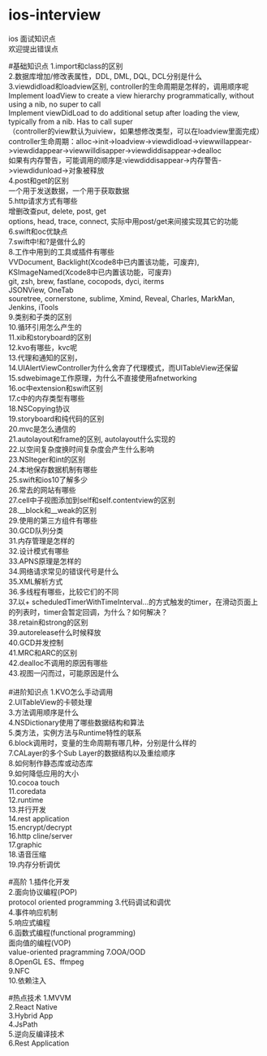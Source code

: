 # ios-interview
ios 面试知识点<br>
欢迎提出错误点


#基础知识点
1.import和class的区别<br>
2.数据库增加/修改表属性，DDL, DML, DQL, DCL分别是什么<br>
3.viewdidload和loadview区别, controller的生命周期是怎样的，调用顺序呢<br>
Implement loadView to create a view hierarchy programmatically, without using a nib, no super to call<br>
Implement viewDidLoad to do additional setup after loading the view, typically from a nib. Has to call super<br>
（controller的view默认为uiview，如果想修改类型，可以在loadview里面完成）<br>
controller生命周期：alloc->init->loadview->viewdidload->viewwillappear->viewdidappear->viewwilldisapper->viewdiddisappear->dealloc<br>
如果有内存警告，可能调用的顺序是:viewdiddisappear->内存警告->viewdidunload->对象被释放<br>
4.post和get的区别<br>
一个用于发送数据，一个用于获取数据<br>
5.http请求方式有哪些<br>
增删改查put, delete, post, get<br>
options, head, trace, connect, 实际中用post/get来间接实现其它的功能<br>
6.swift和oc优缺点<br>
7.swift中!和?是做什么的<br>
8.工作中用到的工具或插件有哪些<br>
VVDocument, Backlight(Xcode8中已内置该功能，可废弃), KSImageNamed(Xcode8中已内置该功能，可废弃)<br>
git, zsh, brew, fastlane, cocopods, dyci, iterms<br>
JSONView, OneTab<br>
souretree, cornerstone, sublime, Xmind, Reveal, Charles, MarkMan, Jenkins, iTools<br>
9.类别和子类的区别<br>
10.循环引用怎么产生的<br>
11.xib和storyboard的区别<br>
12.kvo有哪些，kvc呢<br>
13.代理和通知的区别，<br>
14.UIAlertViewController为什么舍弃了代理模式，而UITableView还保留<br>
15.sdwebimage工作原理，为什么不直接使用afnetworking<br>
16.oc中extension和swift区别<br>
17.c中的内存类型有哪些<br>
18.NSCopying协议<br>
19.storyboard和纯代码的区别<br>
20.mvc是怎么通信的<br>
21.autolayout和frame的区别, autolayout什么实现的<br>
22.以空间复杂度换时间复杂度会产生什么影响<br>
23.NSIteger和int的区别<br>
24.本地保存数据机制有哪些<br>
25.swift和ios10了解多少<br>
26.常去的网站有哪些<br>
27.cell中子视图添加到self和self.contentview的区别<br>
28.__block和__weak的区别<br>
29.使用的第三方组件有哪些<br>
30.GCD队列分类<br>
31.内存管理是怎样的<br>
32.设计模式有哪些<br>
33.APNS原理是怎样的<br>
34.网络请求常见的错误代号是什么<br>
35.XML解析方式<br>
36.多线程有哪些，比较它们的不同<br>
37.以+ scheduledTimerWithTimeInterval...的方式触发的timer，在滑动页面上的列表时，timer会暂定回调，为什么？如何解决？<br>
38.retain和strong的区别<br>
39.autorelease什么时候释放<br>
40.GCD并发控制<br>
41.MRC和ARC的区别<br>
42.dealloc不调用的原因有哪些<br>
43.视图一闪而过，可能原因是什么<br>
<br>
#进阶知识点
1.KVO怎么手动调用<br>
2.UITableView的卡顿处理<br>
3.方法调用顺序是什么<br>
4.NSDictionary使用了哪些数据结构和算法<br>
5.类方法，实例方法与Runtime特性的联系<br>
6.block调用时，变量的生命周期有哪几种，分别是什么样的<br>
7.CALayer的多个Sub Layer的数据结构以及重绘顺序<br>
8.如何制作静态库或动态库<br>
9.如何降低应用的大小<br>
10.cocoa touch<br>
11.coredata<br>
12.runtime<br>
13.并行开发<br>
14.rest application<br>
15.encrypt/decrypt<br>
16.http cline/server<br>
17.graphic<br>
18.语音压缩<br>
19.内存分析调优<br>

#高阶
1.插件化开发<br>
2.面向协议编程(POP)<br>
protocol oriented programming
3.代码调试和调优<br>
4.事件响应机制<br>
5.响应式编程<br>
6.函数式编程(functional programming)<br>
面向值的编程(VOP)<br>
value-oriented pragramming
7.OOA/OOD<br>
8.OpenGL ES、ffmpeg<br>
9.NFC<br>
10.依赖注入<br>

#热点技术
1.MVVM<br>
2.React Native<br>
3.Hybrid App<br>
4.JsPath<br>
5.逆向反编译技术<br>
6.Rest Application<br>

